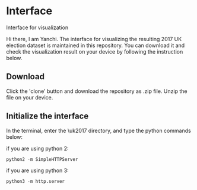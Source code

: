 # Interface
Interface for visualization

Hi there, I am Yanchi. The interface for visualizing the resulting 2017 UK election dataset is maintained in this repository. You can download it and check the visualization result on your device by following the instruction below.

## Download 
Click the 'clone' button and download the repository as .zip file. Unzip the file on your device.

## Initialize the interface
In the terminal, enter the \uk2017 directory, and type the python commands below:

if you are using python 2:
```python
python2 -m SimpleHTTPServer
```

if you are using python 3:

```python
python3 -m http.server
```
